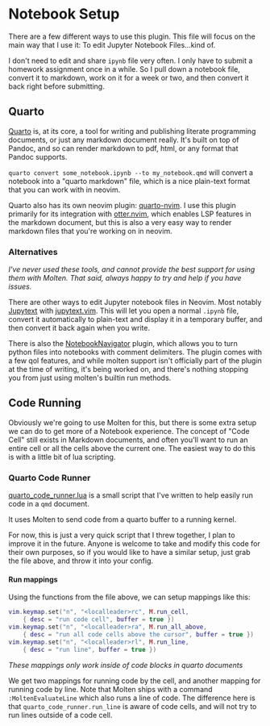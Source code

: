 # Notebook Setup

There are a few different ways to use this plugin. This file will focus on the main way that I use
it: To edit Jupyter Notebook Files...kind of.

I don't need to edit and share `ipynb` file very often. I only have to submit a homework assignment
once in a while. So I pull down a notebook file, convert it to markdown, work on it for a week or
two, and then convert it back right before submitting.

## Quarto

[Quarto](https://quarto.org/) is, at its core, a tool for writing and publishing literate
programming documents, or just any markdown document really. It's built on top of Pandoc, and so can
render markdown to pdf, html, or any format that Pandoc supports.

`quarto convert some_notebook.ipynb --to my_notebook.qmd` will convert a notebook into a "quarto
markdown" file, which is a nice plain-text format that you can work with in neovim.

Quarto also has its own neovim plugin: [quarto-nvim](https://github.com/quarto-dev/quarto-nvim).
I use this plugin primarily for its integration with
[otter.nvim](https://github.com/jmbuhr/otter.nvim), which enables LSP features in the markdown
document, but this is also a very easy way to render markdown files that you're working on in
neovim.

### Alternatives

_I've never used these tools, and cannot provide the best support for using them with Molten. That
said, always happy to try and help if you have issues._

There are other ways to edit Jupyter notebook files in Neovim. Most notably
[Jupytext](https://github.com/mwouts/jupytext) with
[jupytext.vim](https://github.com/goerz/jupytext.vim). This will let you open a normal `.ipynb`
file, convert it automatically to plain-text and display it in a temporary buffer, and then convert
it back again when you write.


There is also the [NotebookNavigator](https://github.com/GCBallesteros/NotebookNavigator.nvim)
plugin, which allows you to turn python files into notebooks with comment delimiters. The plugin
comes with a few qol features, and while molten support isn't officially part of the plugin at the
time of writing, it's being worked on, and there's nothing stopping you from just using molten's
builtin run methods.

## Code Running

Obviously we're going to use Molten for this, but there is some extra setup we can do to get more of
a Notebook experience. The concept of "Code Cell" still exists in Markdown documents, and often
you'll want to run an entire cell or all the cells above the current one. The easiest way to do this
is with a little bit of lua scripting.

### Quarto Code Runner

[quarto_code_runner.lua](https://github.com/benlubas/.dotfiles/blob/d6c540b6c9fe740c18876b2e43cbfcc6aa70fcf9/nvim/lua/benlubas/quarto_code_runner.lua)
is a small script that I've written to help easily run code in a `qmd` document.

It uses Molten to send code from a quarto buffer to a running kernel.


For now, this is just a very quick script that I threw together, I plan to improve it in the
future. Anyone is welcome to take and modify this code for their own purposes, so if you would like
to have a similar setup, just grab the file above, and throw it into your config.

#### Run mappings

Using the functions from the file above, we can setup mappings like this:

```lua
vim.keymap.set("n", "<localleader>rc", M.run_cell,
    { desc = "run code cell", buffer = true })
vim.keymap.set("n", "<localleader>ra", M.run_all_above,
    { desc = "run all code cells above the cursor", buffer = true })
vim.keymap.set("n", "<localleader>rl", M.run_line,
    { desc = "run line", buffer = true })
```

_These mappings only work inside of code blocks in quarto documents_

We get two mappings for running code by the cell, and another mapping for running code by line. Note
that Molten ships with a command `:MoltenEvaluateLine` which also runs a line of code. The
difference here is that `quarto_code_runner.run_line` is aware of code cells, and will not try to
run lines outside of a code cell.
